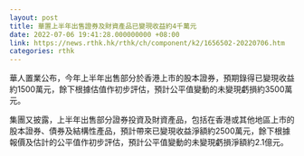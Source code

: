 ```yaml
---
layout: post
title: 華置上半年出售證券及財資產品已變現收益約4千萬元
date: 2022-07-06 19:41:28.000000000 +08:00
link: https://news.rthk.hk/rthk/ch/component/k2/1656502-20220706.htm
categories: rthk
---
```


華人置業公布，今年上半年出售部分於香港上市的股本證券，預期錄得已變現收益約1500萬元，餘下根據估值作初步評估，預計公平值變動的未變現虧損約3500萬元。

集團又披露，上半年出售部分證券投資及財資產品，包括在香港或其他地區上市的股本證券、債券及結構性產品，預計帶來已變現收益淨額約2500萬元，餘下根據報價及估計的公平值作初步評估，預計公平值變動的未變現虧損淨額約2.1億元。
